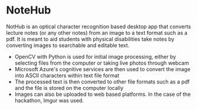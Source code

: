 # NoteHub
NotHub is an optical character recognition based desktop app that converts lecture notes (or any other notes) from an image to a text format such as a pdf. It is meant to aid students with physical disabilities take notes by converting images to searchable and editable text.

- OpenCV with Python is used for initial image processing, either by selecting files from the computer or taking live photos through webcam
- Microsoft Azure's cognitive services are then used to convert the image into ASCII characters within text file format
- The processed text is then converted to other file formats such as a pdf and the file is stored on the computer locally
- Images can also be uploaded to web based platforms. In the case of the hackathon, Imgur was used.


